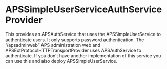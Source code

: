 # APSSimpleUserServiceAuthServiceProvider

This provides an APSAuthService that uses the APSSimpleUserService to authenticate users. It only supports password authentication. The ”/apsadminweb” APS administration web and APSExtProtocolHTTPTransportProvider uses APSAuthService to authenticate. If you don’t have another implementation of this service you can use this and also deploy APSSimpleUserService.

